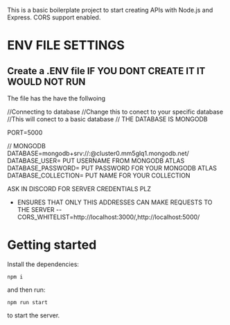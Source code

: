 This is a basic boilerplate project to start creating APIs with Node.js and Express. CORS support enabled.

# ENV FILE SETTINGS

## Create a .ENV file IF YOU DONT CREATE IT IT WOULD NOT RUN 
The file has the have the follwoing

//Connecting to database
//Change this to conect to your specific database
//This will conect to a basic database
// THE DATABASE IS MONGODB

PORT=5000

// MONGODB
DATABASE=mongodb+srv://<USER>:<PASSWORD>@cluster0.mm5glq1.mongodb.net/<COLLECTION>
DATABASE_USER= PUT USERNAME FROM MONGODB ATLAS
DATABASE_PASSWORD= PUT PASSWORD FOR YOUR MONGODB ATLAS  
DATABASE_COLLECTION= PUT NAME FOR YOUR COLLECTION

 ASK IN DISCORD FOR SERVER CREDENTIALS PLZ
  
- ENSURES THAT ONLY THIS ADDRESSES CAN MAKE REQUESTS TO THE SERVER
  -- CORS_WHITELIST=http://localhost:3000/,http://localhost:5000/

# Getting started

Install the dependencies:

```
npm i
```

and then run:

```
npm run start
```

to start the server.
